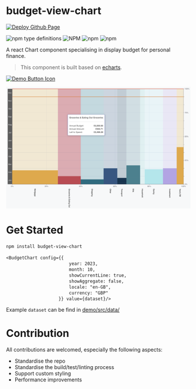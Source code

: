 # budget-view-chart

[![Deploy Github Page](https://github.com/ileodo/budget-view-chart/actions/workflows/static.yml/badge.svg)](https://github.com/ileodo/budget-view-chart/actions/workflows/static.yml)

![npm type definitions](https://img.shields.io/npm/types/budget-view-chart)
![NPM](https://img.shields.io/npm/l/budget-view-chart)
![npm](https://img.shields.io/npm/v/budget-view-chart)
![npm](https://img.shields.io/npm/dw/budget-view-chart)

A react Chart component specialising in display budget for personal finance.

> This component is built based on [echarts](https://echarts.apache.org/en/index.html).

[![Demo Button Icon]][Demo Link]

[Demo Link]: https://ileodo.github.io/budget-view-chart/
[Demo Button Icon]: https://img.shields.io/badge/Demo-EF2D?style=for-the-badge&logoColor=white


<p style="text-align:center;"><img src="./examples/example.png" width="800" alt="example"/></p>

# Get Started

```bash
npm install budget-view-chart
```

```react
<BudgetChart config={{
                        year: 2023,
                        month: 10,
                        showCurrentLine: true,
                        showAggregate: false,
                        locale: "en-GB",
                        currency: "GBP"
                    }} value={dataset}/>

```
Example `dataset` can be find in [demo/src/data/](demo/src/data/)


# Contribution

All contributions are welcomed, especially the following aspects:

- Standardise the repo
- Standardise the build/test/linting process
- Support custom styling
- Performance improvements